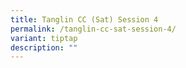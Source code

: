 ```yaml
---
title: Tanglin CC (Sat) Session 4
permalink: /tanglin-cc-sat-session-4/
variant: tiptap
description: ""
---
```

